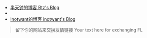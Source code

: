 - [半天钟的博客 Btz's Blog](https://halfclock.github.io/)
- 
- [Inotwant的博客 inotwant's Blog](https://www.inotwant.top/)


> 留下你的网站来交换友情链接
> Your text here for exchanging FL 

